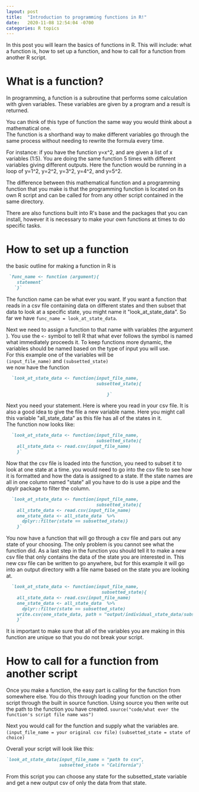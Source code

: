 ```yaml
---
layout: post
title:  "Introduction to programming functions in R!"
date:   2020-11-08 12:54:04 -0700
categories: R topics
---
```

In this post you will learn the basics of functions in R.  This will include:
what a function is, how to set up a function, and how to call for a function
from another R script.

# What is a function?
In programming, a function is a subroutine that performs some calculation with
given variables.  These variables are given by a program and a result is
returned.

You can think of this type of function the same way you would think about a
mathematical one.  
The function is a shorthand way to make different variables go through the
same process without needing to rewrite the formula every time.  

For instance: if you have the function y=x^2, and are given a list of x
variables (1:5).  You are doing the same function 5 times with different
variables giving different outputs.  Here the function would be running in
a loop of y=1^2, y=2^2, y=3^2, y=4^2, and y=5^2.  

The difference between this mathematical function and a programming function
that you make is that the programming function is located on its own R script
and can be called for from any other script contained in the same directory.   

There are also functions built into R's base and the packages that you can
install, however it is necessary to make your own functions at times to do
specific tasks.

# How to set up a function
the basic outline for making a function in R is
```ruby
 `func_name <- function (argument){  
    statement`  
   `}`
```
The function name can be what ever you want.  If you
want a function that reads in a csv file containing data on different states
and then subset that data to look at a specific state, you might name it
"look_at_state_data".  So far we have `func_name = look_at_state_data`.

Next we need to assign a function to that name with variables (the argument
  ).  You use the `<-` symbol to
tell R that what ever follows the symbol is named what immediately proceeds it.
To keep functions more dynamic, the variables should be named based on the
type of input you will use.    
For this example one of the variables  will be  
`(input_file_name)` and
`(subsetted_state)`  
we now have the function
```ruby
  `look_at_state_data <- function(input_file_name,  
                                  subsetted_state){

                                      }`
```                                      


Next you need your statement.  Here is where you read in your csv file.  It is
 also a good idea to give the file a new variable name.  Here you might call
 this variable "all_state_data" as this file has all of the states in it.  
The function now looks like:
```ruby
  `look_at_state_data <- function(input_file_name,  
                                  subsetted_state){
    all_state_data <- read.csv(input_file_name)
    }`
```                           
Now that the csv file is loaded into the function, you need to subset it to
look at one state at a time.  you would need to go into the csv file to see
how it is formatted and how the data is assigned to a state.  If the state names
are all in one column named "state" all you have to do is use a pipe and the
dpylr package to filter the column.

```ruby
  `look_at_state_data <- function(input_file_name,  
                                  subsetted_state){
    all_state_data <- read.csv(input_file_name)
    one_state_data <- all_state_data  %>%
      dplyr::filter(state == subsetted_state)}                                  
    }`
```   
You now have a function that will go through a csv file and pars out any
state of your choosing. The only problem is you cannot see what the function
did.  As a last step in the function you should tell it to make a new csv
file that only contains the data of the state you are interested in. This new
csv file can be written to go anywhere, but for this example it will go into an
output directory with a file name based on the state you are looking at.                       
```ruby
  `look_at_state_data <- function(input_file_name,  
                                    subsetted_state){
    all_state_data <- read.csv(input_file_name)
    one_state_data <- all_state_data  %>%
      dplyr::filter(state == subsetted_state)
    write.csv(one_state_data, path = "output/individual_state_data/subsetted_state.csv")                                    
    }`
```   
It is important to make sure that all of the variables you are making in this
function are unique so that you do not break your script.

# How to call for a function from another script
Once you make a function, the easy part is calling for the function from
somewhere else.  You do this through loading your function on the other script
through the built in source function.  Using source you then write out the
path to the function you have created.
`source("code/what ever the function's script file name was")`

Next you would call for the function and supply what the variables are.  
`(input_file_name = your original csv file)`
`(subsetted_state = state of choice)`

Overall your script will look like this:  
```ruby
`look_at_state_data(input_file_name = "path to csv",
                    subsetted_state = "California")`
```
From this script you can choose any state for the subsetted_state variable and
get a new output csv of only the data from that state.
